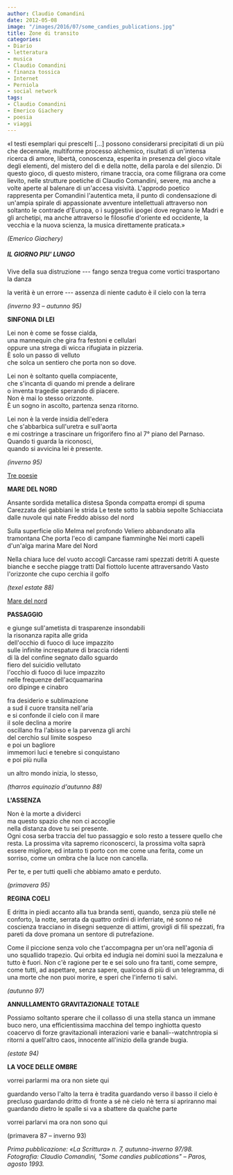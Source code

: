 ```yaml
---
author: Claudio Comandini
date: 2012-05-08
image: "/images/2016/07/some_candies_publications.jpg"
title: Zone di transito
categories:
- Diario
- letteratura
- musica
- Claudio Comandini
- finanza tossica
- Internet
- Perniola
- social network
tags:
- Claudio Comandini
- Emerico Giachery
- poesia
- viaggi
---
```


«I testi esemplari qui prescelti [...] possono considerarsi precipitati di un più che decennale, multiforme processo alchemico, risultati di un'intensa ricerca di amore, libertà, conoscenza, esperita in presenza del gioco vitale degli elementi, del mistero del dì e della notte, della parola e del silenzio. Di questo gioco, di questo mistero, rimane traccia, ora come filigrana ora come lievito, nelle strutture poetiche di Claudio Comandini, severe, ma anche a volte aperte al balenare di un'accesa visività. L'approdo poetico rappresenta per Comandini l'autentica meta, il punto di condensazione di un'ampia spirale di appassionate avventure intellettuali attraverso non soltanto le contrade d'Europa, o i suggestivi ipogei dove regnano le Madri e gli archetipi, ma anche attraverso le filosofie d'oriente ed occidente, la vecchia e la nuova scienza, la musica direttamente praticata.»

*(Emerico Giachery)*



##### IL GIORNO PIU' LUNGO

Vive della sua distruzione --- fango senza tregua
come vortici trasportano la danza

la verità è un errore --- assenza di niente
caduto è il cielo con la terra  

*(inverno 93 – autunno 95)*


**SINFONIA DI LEI**

Lei non è come se fosse cialda,  
una mannequin che gira fra festoni e cellulari  
oppure una strega di wicca rifugiata in pizzeria.  
È solo un passo di velluto  
che solca un sentiero che porta non so dove.  

Lei non è soltanto quella compiacente,  
che s'incanta di quando mi prende a delirare  
o inventa tragedie sperando di piacere.  
Non è mai lo stesso orizzonte.  
È un sogno in ascolto, partenza senza ritorno.  
  
Lei non è la verde insidia dell'edera  
che s'abbarbica sull'uretra e sull'aorta  
e mi costringe a trascinare un frigorifero fino al 7° piano del Parnaso.  
Quando ti guarda la riconosci,  
quando si avvicina lei è presente.  

_(inverno 95)_  

[Tre poesie](https://soundcloud.com/claudio_comandini/tre-poesie)



**MARE DEL NORD**

Ansante sordida metallica distesa
Sponda compatta erompi di spuma
Carezzata dei gabbiani le strida
Le teste sotto la sabbia sepolte
Schiacciata dalle nuvole qui nate
Freddo abisso del nord

Sulla superficie olio
Melma nel profondo
Veliero abbandonato alla tramontana
Che porta l'eco di campane fiamminghe
Nei morti capelli d'un'alga marina
Mare del Nord

Nella chiara luce del vuoto accogli
Carcasse rami spezzati detriti
A queste bianche e secche piagge tratti
Dal fiottolo lucente attraversando
Vasto l'orizzonte che cupo cerchia
il golfo

*(texel estate 88)*

[Mare del nord](https://soundcloud.com/claudio_comandini/mare-del-nord)



**PASSAGGIO**

e giunge sull'ametista di trasparenze insondabili  
la risonanza rapita alle grida  
dell'occhio di fuoco di luce impazzito  
sulle infinite increspature di braccia ridenti  
di là del confine segnato dallo sguardo  
fiero del suicidio vellutato  
l'occhio di fuoco di luce impazzito  
nelle frequenze dell'acquamarina  
oro dipinge e cinabro  
  
fra desiderio e sublimazione  
a sud il cuore transita nell'aria  
e si confonde il cielo con il mare  
il sole declina a morire  
oscillano fra l'abisso e la parvenza gli archi  
del cerchio sul limite sospeso  
e poi un bagliore  
immemori luci e tenebre si conquistano  
e poi più nulla  

un altro mondo inizia, lo stesso,  
  
*(tharros equinozio d'autunno 88)*



**L'ASSENZA**

Non è la morte a dividerci  
ma questo spazio che non ci accoglie  
nella distanza dove tu sei presente.  
Ogni cosa serba traccia del tuo passaggio
e solo resto a tessere quello che resta.
La prossima vita sapremo riconoscerci,
la prossima volta saprà essere migliore,
ed intanto ti porto con me come
una ferita, come un sorriso,
come un ombra che la luce non cancella.

Per te,
e per tutti quelli che abbiamo amato
e perduto.

*(primavera 95)*



**REGINA COELI**

E dritta in piedi accanto
alla tua branda senti, quando,
senza più stelle né conforto, la notte,
serrata da quattro ordini di inferriate,
né sonno né coscienza tracciano in disegni
sequenze di attimi, grovigli di fili spezzati,
fra pareti da dove promana un sentore
di putrefazione.

Come il piccione senza volo
che t'accompagna per un'ora nell'agonia
di uno squallido trapezio. Qui orbita ed indugia
nei domini suoi la mezzaluna
e tutto è fuori. Non c'è ragione per te
e sei solo uno fra tanti, come sempre, come tutti,
ad aspettare, senza sapere, qualcosa di più
di un telegramma, di una morte che non puoi
morire, e speri che l'inferno ti salvi.

*(autunno 97)*


**ANNULLAMENTO GRAVITAZIONALE TOTALE**

Possiamo soltanto sperare che
il collasso di una stella stanca
un immane buco nero, una efficientissima
macchina del tempo
inghiotta questo coacervo di
forze gravitazionali
interazioni varie e banali--watchntropia
si ritorni a quell'altro caos,
innocente
all'inizio della grande bugia.

*(estate 94)*

**LA VOCE DELLE OMBRE**

vorrei parlarmi 
ma ora non siete qui

guardando verso l'alto
la terra è tradita
guardando verso il basso
il cielo è precluso
guardando dritto di fronte a sé
nè cielo nè terra si apriranno mai
guardando dietro le spalle
si va a sbattere da qualche parte

vorrei parlarvi
ma ora non sono qui

(primavera 87 – inverno 93)

*Prima pubblicazione: «La Scrittura» n. 7, autunno-inverno 97/98.*
*Fotografia: Claudio Comandini, "Some candies publications" – Paros, agosto 1993.*

